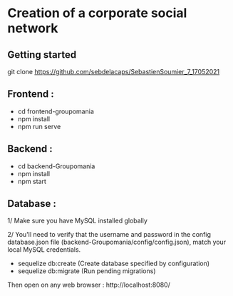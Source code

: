 # Creation of a corporate social network

## Getting started
git clone https://github.com/sebdelacaps/SebastienSoumier_7_17052021

## Frontend :

* cd frontend-groupomania
* npm install 
* npm run serve

## Backend :
* cd backend-Groupomania
* npm install
* npm start

## Database :
 1/ Make sure you have MySQL installed globally

2/ You'll need to verify that the username and password in the config database.json file (backend-Groupomania/config/config.json), match your local MySQL credentials.

* sequelize db:create (Create database specified by configuration)
* sequelize db:migrate (Run pending migrations)

Then open on any web browser : http://localhost:8080/
